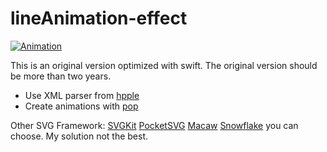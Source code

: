 # lineAnimation-effect

[![Animation](https://github.com/JaminZhou/GitHubImg/blob/master/lineAnimation-effect/lineAnimation-effect.gif)](https://dribbble.com/shots/3497386-LineAnimation-Effect)

This is an original version optimized with swift. The original version should be more than two years.

- Use XML parser from [hpple](https://github.com/topfunky/hpple)
- Create animations with [pop](https://github.com/facebook/pop)

Other SVG Framework:
[SVGKit](https://github.com/SVGKit/SVGKit)
[PocketSVG](https://github.com/pocketsvg/PocketSVG)
[Macaw](https://github.com/exyte/Macaw)
[Snowflake](https://github.com/onmyway133/Snowflake)
you can choose. My solution not the best.

